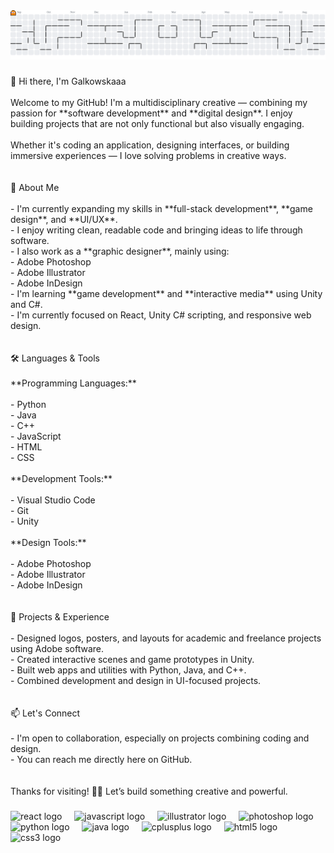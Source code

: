 <picture>
  <source media="(prefers-color-scheme: dark)" srcset="https://raw.githubusercontent.com/Galkowskaaa/Galkowskaaa/output/pacman-contribution-graph-dark.svg">
  <source media="(prefers-color-scheme: light)" srcset="https://raw.githubusercontent.com/Galkowskaaa/Galkowskaaa/output/pacman-contribution-graph.svg">
  <img alt="pacman contribution graph" src="https://raw.githubusercontent.com/Galkowskaaa/Galkowskaaa/output/pacman-contribution-graph.svg">
</picture>

###

<p align="left">👋 Hi there, I'm Galkowskaaa<br><br>Welcome to my GitHub! I'm a multidisciplinary creative — combining my passion for **software development** and **digital design**. I enjoy building projects that are not only functional but also visually engaging.<br><br>Whether it's coding an application, designing interfaces, or building immersive experiences — I love solving problems in creative ways.<br><br><br>🎨 About Me<br><br>- I'm currently expanding my skills in **full-stack development**, **game design**, and **UI/UX**.<br>- I enjoy writing clean, readable code and bringing ideas to life through software.<br>- I also work as a **graphic designer**, mainly using:<br>  - Adobe Photoshop<br>  - Adobe Illustrator<br>  - Adobe InDesign<br>- I'm learning **game development** and **interactive media** using Unity and C#.<br>- I'm currently focused on React, Unity C# scripting, and responsive web design.<br><br><br>🛠️ Languages & Tools<br><br>**Programming Languages:**<br><br>- Python  <br>- Java  <br>- C++  <br>- JavaScript  <br>- HTML  <br>- CSS  <br><br>**Development Tools:**<br><br>- Visual Studio Code  <br>- Git  <br>- Unity  <br><br>**Design Tools:**<br><br>- Adobe Photoshop  <br>- Adobe Illustrator  <br>- Adobe InDesign  <br><br><br>📁 Projects & Experience<br><br>- Designed logos, posters, and layouts for academic and freelance projects using Adobe software.<br>- Created interactive scenes and game prototypes in Unity.<br>- Built web apps and utilities with Python, Java, and C++.<br>- Combined development and design in UI-focused projects.<br><br><br>📫 Let's Connect<br><br>- I'm open to collaboration, especially on projects combining coding and design.<br>- You can reach me directly here on GitHub.<br><br><br>Thanks for visiting! 🚀🎨 Let’s build something creative and powerful.</p>

###

<div align="left">
  <img src="https://cdn.jsdelivr.net/gh/devicons/devicon/icons/react/react-original.svg" height="40" alt="react logo"  />
  <img width="12" />
  <img src="https://cdn.jsdelivr.net/gh/devicons/devicon/icons/javascript/javascript-original.svg" height="40" alt="javascript logo"  />
  <img width="12" />
  <img src="https://cdn.jsdelivr.net/gh/devicons/devicon/icons/illustrator/illustrator-plain.svg" height="40" alt="illustrator logo"  />
  <img width="12" />
  <img src="https://cdn.jsdelivr.net/gh/devicons/devicon/icons/photoshop/photoshop-plain.svg" height="40" alt="photoshop logo"  />
  <img width="12" />
  <img src="https://cdn.jsdelivr.net/gh/devicons/devicon/icons/python/python-original.svg" height="40" alt="python logo"  />
  <img width="12" />
  <img src="https://cdn.jsdelivr.net/gh/devicons/devicon/icons/java/java-original.svg" height="40" alt="java logo"  />
  <img width="12" />
  <img src="https://cdn.jsdelivr.net/gh/devicons/devicon/icons/cplusplus/cplusplus-original.svg" height="40" alt="cplusplus logo"  />
  <img width="12" />
  <img src="https://cdn.jsdelivr.net/gh/devicons/devicon/icons/html5/html5-original.svg" height="40" alt="html5 logo"  />
  <img width="12" />
  <img src="https://cdn.jsdelivr.net/gh/devicons/devicon/icons/css3/css3-original.svg" height="40" alt="css3 logo"  />
</div>

###